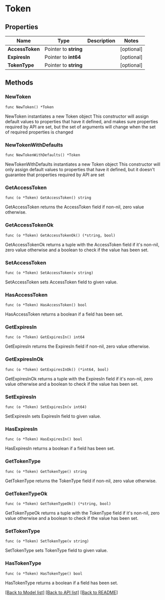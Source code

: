 # Token

## Properties

Name | Type | Description | Notes
------------ | ------------- | ------------- | -------------
**AccessToken** | Pointer to **string** |  | [optional] 
**ExpiresIn** | Pointer to **int64** |  | [optional] 
**TokenType** | Pointer to **string** |  | [optional] 

## Methods

### NewToken

`func NewToken() *Token`

NewToken instantiates a new Token object
This constructor will assign default values to properties that have it defined,
and makes sure properties required by API are set, but the set of arguments
will change when the set of required properties is changed

### NewTokenWithDefaults

`func NewTokenWithDefaults() *Token`

NewTokenWithDefaults instantiates a new Token object
This constructor will only assign default values to properties that have it defined,
but it doesn't guarantee that properties required by API are set

### GetAccessToken

`func (o *Token) GetAccessToken() string`

GetAccessToken returns the AccessToken field if non-nil, zero value otherwise.

### GetAccessTokenOk

`func (o *Token) GetAccessTokenOk() (*string, bool)`

GetAccessTokenOk returns a tuple with the AccessToken field if it's non-nil, zero value otherwise
and a boolean to check if the value has been set.

### SetAccessToken

`func (o *Token) SetAccessToken(v string)`

SetAccessToken sets AccessToken field to given value.

### HasAccessToken

`func (o *Token) HasAccessToken() bool`

HasAccessToken returns a boolean if a field has been set.

### GetExpiresIn

`func (o *Token) GetExpiresIn() int64`

GetExpiresIn returns the ExpiresIn field if non-nil, zero value otherwise.

### GetExpiresInOk

`func (o *Token) GetExpiresInOk() (*int64, bool)`

GetExpiresInOk returns a tuple with the ExpiresIn field if it's non-nil, zero value otherwise
and a boolean to check if the value has been set.

### SetExpiresIn

`func (o *Token) SetExpiresIn(v int64)`

SetExpiresIn sets ExpiresIn field to given value.

### HasExpiresIn

`func (o *Token) HasExpiresIn() bool`

HasExpiresIn returns a boolean if a field has been set.

### GetTokenType

`func (o *Token) GetTokenType() string`

GetTokenType returns the TokenType field if non-nil, zero value otherwise.

### GetTokenTypeOk

`func (o *Token) GetTokenTypeOk() (*string, bool)`

GetTokenTypeOk returns a tuple with the TokenType field if it's non-nil, zero value otherwise
and a boolean to check if the value has been set.

### SetTokenType

`func (o *Token) SetTokenType(v string)`

SetTokenType sets TokenType field to given value.

### HasTokenType

`func (o *Token) HasTokenType() bool`

HasTokenType returns a boolean if a field has been set.


[[Back to Model list]](../README.md#documentation-for-models) [[Back to API list]](../README.md#documentation-for-api-endpoints) [[Back to README]](../README.md)


